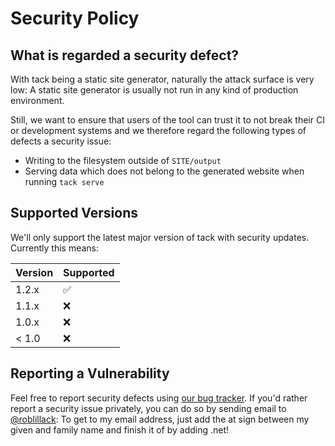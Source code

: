 # Security Policy

## What is regarded a security defect?

With tack being a static site generator, naturally the attack surface is very
low: A static site generator is usually not run in any kind of production
environment.

Still, we want to ensure that users of the tool can trust it to not break their
CI or development systems and we therefore regard the following types of defects
a security issue:

- Writing to the filesystem outside of `SITE/output`
- Serving data which does not belong to the generated website when running `tack serve`

## Supported Versions

We'll only support the latest major version of tack with security updates. Currently this means:

| Version | Supported          |
| ------- | ------------------ |
| 1.2.x   | :white_check_mark: |
| 1.1.x   | :x:                |
| 1.0.x   | :x:                |
| < 1.0   | :x:                |

## Reporting a Vulnerability

Feel free to report security defects using [our bug tracker](https://github.com/roblillack/tack/issues). If you'd rather report a security issue privately, you can do so by sending email to [@roblillack](https://github.com/roblillack): To get to my email address, just add the at sign between my given and family name and finish it of by adding .net!
